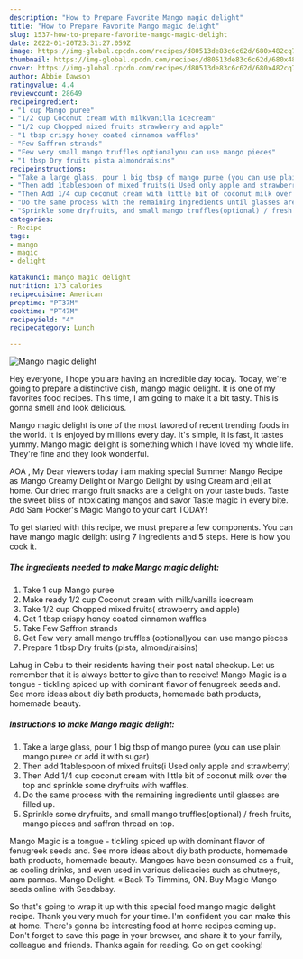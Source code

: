 ```yaml
---
description: "How to Prepare Favorite Mango magic delight"
title: "How to Prepare Favorite Mango magic delight"
slug: 1537-how-to-prepare-favorite-mango-magic-delight
date: 2022-01-20T23:31:27.059Z
image: https://img-global.cpcdn.com/recipes/d80513de83c6c62d/680x482cq70/mango-magic-delight-recipe-main-photo.jpg
thumbnail: https://img-global.cpcdn.com/recipes/d80513de83c6c62d/680x482cq70/mango-magic-delight-recipe-main-photo.jpg
cover: https://img-global.cpcdn.com/recipes/d80513de83c6c62d/680x482cq70/mango-magic-delight-recipe-main-photo.jpg
author: Abbie Dawson
ratingvalue: 4.4
reviewcount: 28649
recipeingredient:
- "1 cup Mango puree"
- "1/2 cup Coconut cream with milkvanilla icecream"
- "1/2 cup Chopped mixed fruits strawberry and apple"
- "1 tbsp crispy honey coated cinnamon waffles"
- "Few Saffron strands"
- "Few very small mango truffles optionalyou can use mango pieces"
- "1 tbsp Dry fruits pista almondraisins"
recipeinstructions:
- "Take a large glass, pour 1 big tbsp of mango puree (you can use plain mango puree or add it with sugar)"
- "Then add 1tablespoon of mixed fruits(i Used only apple and strawberry)"
- "Then Add 1/4 cup coconut cream with little bit of coconut milk over the top and sprinkle some dryfruits with waffles."
- "Do the same process with the remaining ingredients until glasses are filled up."
- "Sprinkle some dryfruits, and small mango truffles(optional) / fresh fruits, mango pieces and saffron thread on top."
categories:
- Recipe
tags:
- mango
- magic
- delight

katakunci: mango magic delight 
nutrition: 173 calories
recipecuisine: American
preptime: "PT37M"
cooktime: "PT47M"
recipeyield: "4"
recipecategory: Lunch

---
```



![Mango magic delight](https://img-global.cpcdn.com/recipes/d80513de83c6c62d/680x482cq70/mango-magic-delight-recipe-main-photo.jpg)

Hey everyone, I hope you are having an incredible day today. Today, we're going to prepare a distinctive dish, mango magic delight. It is one of my favorites food recipes. This time, I am going to make it a bit tasty. This is gonna smell and look delicious.

Mango magic delight is one of the most favored of recent trending foods in the world. It is enjoyed by millions every day. It's simple, it is fast, it tastes yummy. Mango magic delight is something which I have loved my whole life. They're fine and they look wonderful.

AOA , My Dear viewers today i am making special Summer Mango Recipe as Mango Creamy Delight or Mango Delight by using Cream and jell at home. Our dried mango fruit snacks are a delight on your taste buds. Taste the sweet bliss of intoxicating mangos and savor Taste magic in every bite. Add Sam Pocker&#39;s Magic Mango to your cart TODAY!


To get started with this recipe, we must prepare a few components. You can have mango magic delight using 7 ingredients and 5 steps. Here is how you cook it.

<!--inarticleads1-->

##### The ingredients needed to make Mango magic delight:

1. Take 1 cup Mango puree
1. Make ready 1/2 cup Coconut cream with milk/vanilla icecream
1. Take 1/2 cup Chopped mixed fruits( strawberry and apple)
1. Get 1 tbsp crispy honey coated cinnamon waffles
1. Take Few Saffron strands
1. Get Few very small mango truffles (optional)you can use mango pieces
1. Prepare 1 tbsp Dry fruits (pista, almond/raisins)


Lahug in Cebu to their residents having their post natal checkup. Let us remember that it is always better to give than to receive! Mango Magic is a tongue - tickling spiced up with dominant flavor of fenugreek seeds and. See more ideas about diy bath products, homemade bath products, homemade beauty. 

<!--inarticleads2-->

##### Instructions to make Mango magic delight:

1. Take a large glass, pour 1 big tbsp of mango puree (you can use plain mango puree or add it with sugar)
1. Then add 1tablespoon of mixed fruits(i Used only apple and strawberry)
1. Then Add 1/4 cup coconut cream with little bit of coconut milk over the top and sprinkle some dryfruits with waffles.
1. Do the same process with the remaining ingredients until glasses are filled up.
1. Sprinkle some dryfruits, and small mango truffles(optional) / fresh fruits, mango pieces and saffron thread on top.


Mango Magic is a tongue - tickling spiced up with dominant flavor of fenugreek seeds and. See more ideas about diy bath products, homemade bath products, homemade beauty. Mangoes have been consumed as a fruit, as cooling drinks, and even used in various delicacies such as chutneys, aam pannas. Mango Delight. « Back To Timmins, ON. Buy Magic Mango seeds online with Seedsbay. 

So that's going to wrap it up with this special food mango magic delight recipe. Thank you very much for your time. I'm confident you can make this at home. There's gonna be interesting food at home recipes coming up. Don't forget to save this page in your browser, and share it to your family, colleague and friends. Thanks again for reading. Go on get cooking!
